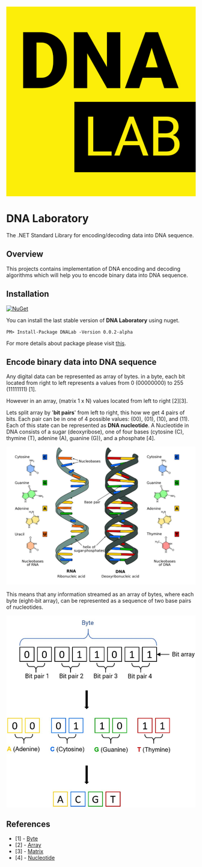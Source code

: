 ![](./assets/Logo.jpg)

# DNA Laboratory

The .NET Standard Library for encoding/decoding data into DNA sequence.

## Overview

This projects contains implementation of DNA encoding and decoding algorithms which will help you to encode binary data into DNA sequence.

## Installation
[![NuGet](https://img.shields.io/badge/NuGet-0.0.2-blue.svg)](https://www.nuget.org/packages/DNALab)

You can install the last stable version of **DNA Laboratory** using nuget.
```
PM> Install-Package DNALab -Version 0.0.2-alpha
```
For more details about package please visit [this](https://www.nuget.org/packages/DNALab).

## Encode binary data into DNA sequence
Any digital data can be represented as array of bytes.
in a byte, each bit located from right to left represents a values from 0 (00000000) to 255 (11111111) [1].

However in an array, (matrix 1 x N) values located from left to right [2][3].

Lets split array by '**bit pairs**' from left to right, this how we get 4 pairs of bits. Each pair can be in one of 4 possible values: (00), (01), (10), and (11).
Each of this state can be represented as **DNA nucleotide**.
A Nucleotide in DNA consists of a sugar (deoxyribose), one of four bases (cytosine (C), thymine (T), adenine (A), guanine (G)), and a phosphate [4].

![](./assets/dna.JPG)

This means that any information streamed as an array of bytes, where each byte (eight-bit array), can be represented as a sequence of two base pairs of nucleotides.

![](./assets/Byte-To-DNA.JPG)

## References
* [1] - [Byte](https://en.wikipedia.org/wiki/Byte)
* [2] - [Array](https://docs.microsoft.com/en-us/dotnet/api/system.array?view=netcore-3.1)
* [3] - [Matrix](https://en.wikipedia.org/wiki/Matrix_mathematics)
* [4] - [Nucleotide](https://en.wikipedia.org/wiki/Nucleotide)
